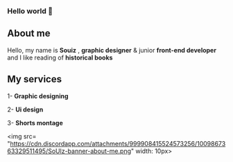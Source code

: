 ### Hello world 👋

## About me
 
Hello, my name is **Souiz** , 
**graphic designer** & junior **front-end developer** and I like reading of **historical books**

 ## My services 

1- **Graphic designing**

2- **Ui design**

3- **Shorts montage**

<img src= "https://cdn.discordapp.com/attachments/999908415524573256/1009867363329511495/SoUlz-banner-about-me.png" width: 10px> 


